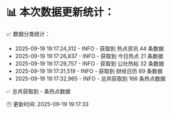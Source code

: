 📊 本次数据更新统计：
==========================

📈 数据分类统计：
- 2025-09-19 19:17:24,312 - INFO - 获取到 热点资讯 44 条数据
- 2025-09-19 19:17:26,837 - INFO - 获取到 今日热点 21 条数据
- 2025-09-19 19:17:29,757 - INFO - 获取到 公社热帖 32 条数据
- 2025-09-19 19:17:31,519 - INFO - 获取到 财经日历 69 条数据
- 2025-09-19 19:17:32,965 - INFO - 总共获取到 166 条热点数据

✅ 总共获取到 - 条热点数据

🕐 更新时间: 2025-09-19 19:17:33
